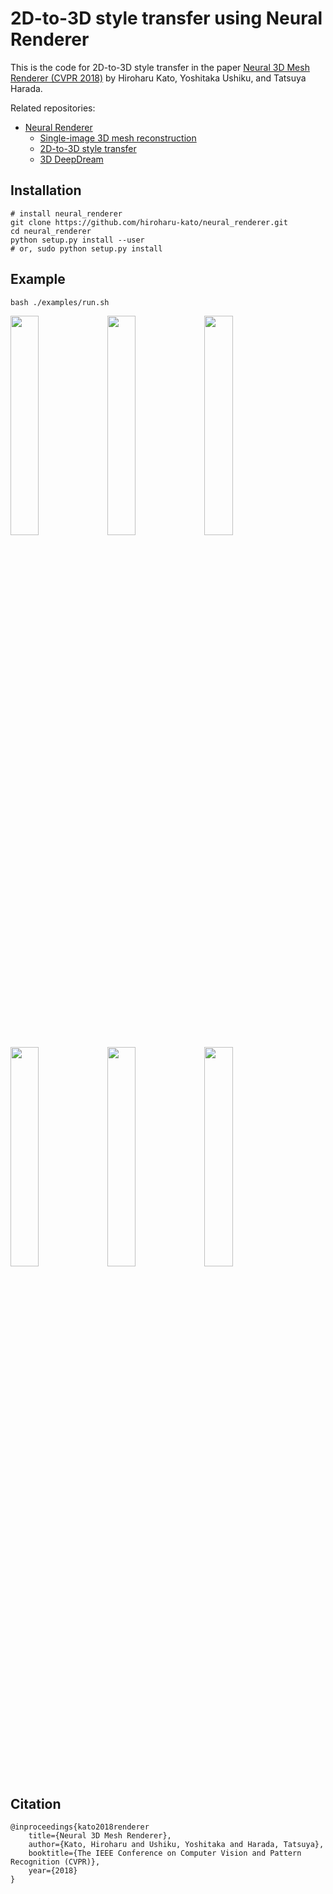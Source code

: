 # 2D-to-3D style transfer using Neural Renderer

This is the code for 2D-to-3D style transfer in the paper [Neural 3D Mesh Renderer (CVPR 2018)](http://hiroharu-kato.com/projects_en/neural_renderer.html) by Hiroharu Kato, Yoshitaka Ushiku, and Tatsuya Harada.

Related repositories:
* [Neural Renderer](https://github.com/hiroharu-kato/neural_renderer)
    * [Single-image 3D mesh reconstruction](https://github.com/hiroharu-kato/mesh_reconstruction)
    * [2D-to-3D style transfer](https://github.com/hiroharu-kato/style_transfer_3d)
    * [3D DeepDream](https://github.com/hiroharu-kato/deep_dream_3d)

## Installation
```
# install neural_renderer
git clone https://github.com/hiroharu-kato/neural_renderer.git
cd neural_renderer
python setup.py install --user
# or, sudo python setup.py install
```

## Example
```
bash ./examples/run.sh
```

<div>
   <img src="https://raw.githubusercontent.com/hiroharu-kato/style_transfer_3d/master/examples/data/styles/gris1.jpg" width="30%" height="30%">
   <img src="https://raw.githubusercontent.com/hiroharu-kato/style_transfer_3d/master/examples/data/results/teapot.gif" width="30%" height="30%">
   <img src="https://raw.githubusercontent.com/hiroharu-kato/style_transfer_3d/master/examples/data/results/teapot_gris.gif" width="30%" height="30%">
</div>

<div>
   <img src="https://raw.githubusercontent.com/hiroharu-kato/style_transfer_3d/master/examples/data/styles/munch1.jpg" width="30%" height="30%">
   <img src="https://raw.githubusercontent.com/hiroharu-kato/style_transfer_3d/master/examples/data/results/bunny.gif" width="30%" height="30%">
   <img src="https://raw.githubusercontent.com/hiroharu-kato/style_transfer_3d/master/examples/data/results/bunny_munch.gif" width="30%" height="30%">
</div>

## Citation

```
@inproceedings{kato2018renderer
    title={Neural 3D Mesh Renderer},
    author={Kato, Hiroharu and Ushiku, Yoshitaka and Harada, Tatsuya},
    booktitle={The IEEE Conference on Computer Vision and Pattern Recognition (CVPR)},
    year={2018}
}
```
